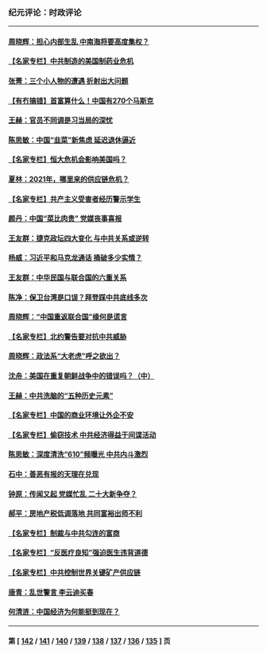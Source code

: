 ### 纪元评论：时政评论
---
#### [周晓辉：担心内部生乱 中南海将要高度集权？](../../pages/nsc1025/n13336700.md) 
#### [【名家专栏】中共制造的美国制药业危机](../../pages/nsc1025/n13336178.md) 
#### [张菁：三个小人物的遭遇 折射出大问题](../../pages/nsc1025/n13336672.md) 
#### [【有冇搞错】首富算什么！中国有270个马斯克](../../pages/nsc1025/n13334355.md) 
#### [王赫：官员不同调是习当局的深忧](../../pages/nsc1025/n13334818.md) 
#### [陈思敏：中国“韭菜”新焦虑 延迟退休逼近](../../pages/nsc1025/n13334205.md) 
#### [【名家专栏】恒大危机会影响美国吗？](../../pages/nsc1025/n13333440.md) 
#### [夏林：2021年，哪里来的供应链危机？](../../pages/nsc1025/n13334222.md) 
#### [【名家专栏】共产主义受害者经历警示学生](../../pages/nsc1025/n13333495.md) 
#### [颜丹：中国“菜比肉贵” 党媒丧事喜报](../../pages/nsc1025/n13333987.md) 
#### [王友群：捷克政坛四大变化 与中共关系或逆转](../../pages/nsc1025/n13332269.md) 
#### [杨威：习近平和马克龙通话 捅破多少实情？](../../pages/nsc1025/n13331923.md) 
#### [王友群：中华民国与联合国的六重关系](../../pages/nsc1025/n13329503.md) 
#### [陈净：保卫台湾是口误？拜登踩中共底线多次](../../pages/nsc1025/n13331298.md) 
#### [周晓辉：“中国重返联合国”缘何是谎言](../../pages/nsc1025/n13331417.md) 
#### [【名家专栏】北约警告要对抗中共威胁](../../pages/nsc1025/n13330929.md) 
#### [周晓辉：政法系“大老虎”呼之欲出？](../../pages/nsc1025/n13328968.md) 
#### [沈舟：美国在重复朝鲜战争中的错误吗？（中）](../../pages/nsc1025/n13329458.md) 
#### [王赫：中共洗脑的“五种历史元素”](../../pages/nsc1025/n13328894.md) 
#### [【名家专栏】中国的商业环境让外企不安](../../pages/nsc1025/n13328319.md) 
#### [【名家专栏】偷窃技术 中共经济得益于间谍活动](../../pages/nsc1025/n13328413.md) 
#### [陈思敏：深度清洗“610”频曝光 中共内斗激烈](../../pages/nsc1025/n13327987.md) 
#### [石中：善恶有报的天理在兑现](../../pages/nsc1025/n13327698.md) 
#### [钟原：传闻又起 党媒忙乱 二十大新争夺？](../../pages/nsc1025/n13327186.md) 
#### [郝平：房地产税低调落地 共同富裕出师不利](../../pages/nsc1025/n13327241.md) 
#### [【名家专栏】制裁与中共勾连的富商](../../pages/nsc1025/n13326191.md) 
#### [【名家专栏】“反医疗良知”强迫医生违背道德](../../pages/nsc1025/n13326164.md) 
#### [【名家专栏】中共控制世界关键矿产供应链](../../pages/nsc1025/n13326004.md) 
#### [唐青：乱世警言 李云迪买春](../../pages/nsc1025/n13324990.md) 
#### [何清涟：中国经济为何能挺到现在？](../../pages/nsc1025/n13325562.md) 

---
#### 第 [ [142](./142.md) / [141](./141.md) / [140](./140.md) / [139](./139.md) / [138](./138.md) / [137](./137.md) / [136](./136.md) / [135](./135.md) ] 页
